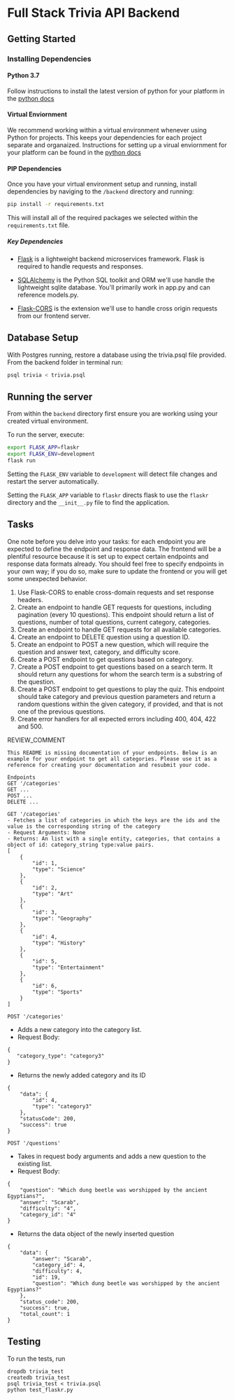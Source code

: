 # Full Stack Trivia API Backend

## Getting Started

### Installing Dependencies

#### Python 3.7

Follow instructions to install the latest version of python for your platform in the [python docs](https://docs.python.org/3/using/unix.html#getting-and-installing-the-latest-version-of-python)

#### Virtual Enviornment

We recommend working within a virtual environment whenever using Python for projects. This keeps your dependencies for each project separate and organaized. Instructions for setting up a virual enviornment for your platform can be found in the [python docs](https://packaging.python.org/guides/installing-using-pip-and-virtual-environments/)

#### PIP Dependencies

Once you have your virtual environment setup and running, install dependencies by naviging to the `/backend` directory and running:

```bash
pip install -r requirements.txt
```

This will install all of the required packages we selected within the `requirements.txt` file.

##### Key Dependencies

- [Flask](http://flask.pocoo.org/)  is a lightweight backend microservices framework. Flask is required to handle requests and responses.

- [SQLAlchemy](https://www.sqlalchemy.org/) is the Python SQL toolkit and ORM we'll use handle the lightweight sqlite database. You'll primarily work in app.py and can reference models.py. 

- [Flask-CORS](https://flask-cors.readthedocs.io/en/latest/#) is the extension we'll use to handle cross origin requests from our frontend server. 

## Database Setup
With Postgres running, restore a database using the trivia.psql file provided. From the backend folder in terminal run:
```bash
psql trivia < trivia.psql
```

## Running the server

From within the `backend` directory first ensure you are working using your created virtual environment.

To run the server, execute:

```bash
export FLASK_APP=flaskr
export FLASK_ENV=development
flask run
```

Setting the `FLASK_ENV` variable to `development` will detect file changes and restart the server automatically.

Setting the `FLASK_APP` variable to `flaskr` directs flask to use the `flaskr` directory and the `__init__.py` file to find the application. 

## Tasks

One note before you delve into your tasks: for each endpoint you are expected to define the endpoint and response data. The frontend will be a plentiful resource because it is set up to expect certain endpoints and response data formats already. You should feel free to specify endpoints in your own way; if you do so, make sure to update the frontend or you will get some unexpected behavior. 

1. Use Flask-CORS to enable cross-domain requests and set response headers. 
2. Create an endpoint to handle GET requests for questions, including pagination (every 10 questions). This endpoint should return a list of questions, number of total questions, current category, categories. 
3. Create an endpoint to handle GET requests for all available categories. 
4. Create an endpoint to DELETE question using a question ID. 
5. Create an endpoint to POST a new question, which will require the question and answer text, category, and difficulty score. 
6. Create a POST endpoint to get questions based on category. 
7. Create a POST endpoint to get questions based on a search term. It should return any questions for whom the search term is a substring of the question. 
8. Create a POST endpoint to get questions to play the quiz. This endpoint should take category and previous question parameters and return a random questions within the given category, if provided, and that is not one of the previous questions. 
9. Create error handlers for all expected errors including 400, 404, 422 and 500. 

REVIEW_COMMENT
```
This README is missing documentation of your endpoints. Below is an example for your endpoint to get all categories. Please use it as a reference for creating your documentation and resubmit your code. 

Endpoints
GET '/categories'
GET ...
POST ...
DELETE ...

GET '/categories'
- Fetches a list of categories in which the keys are the ids and the value is the corresponding string of the category
- Request Arguments: None
- Returns: An list with a single entity, categories, that contains a object of id: category_string type:value pairs. 
[
    {
        "id": 1,
        "type": "Science"
    },
    {
        "id": 2,
        "type": "Art"
    },
    {
        "id": 3,
        "type": "Geography"
    },
    {
        "id": 4,
        "type": "History"
    },
    {
        "id": 5,
        "type": "Entertainment"
    },
    {
        "id": 6,
        "type": "Sports"
    }
]

```

```
POST '/categories'
```
- Adds a new category into the category list.
- Request Body: 
 ```
{
    "category_type": "category3"
}
```
- Returns the newly added category and its ID
```
{
    "data": {
        "id": 4,
        "type": "category3"
    },
    "statusCode": 200,
    "success": true
}
```


```
POST '/questions'
```
- Takes in request body arguments and adds a new question to the existing list.
- Request Body:
```
{
	"question": "Which dung beetle was worshipped by the ancient Egyptians?",
	"answer": "Scarab",
	"difficulty": "4",
	"category_id": "4"
}
```
- Returns the data object of the newly inserted question
```
{
    "data": {
        "answer": "Scarab",
        "category_id": 4,
        "difficulty": 4,
        "id": 19,
        "question": "Which dung beetle was worshipped by the ancient Egyptians?"
    },
    "status_code": 200,
    "success": true,
    "total_count": 1
}
```

## Testing
To run the tests, run
```
dropdb trivia_test
createdb trivia_test
psql trivia_test < trivia.psql
python test_flaskr.py
```